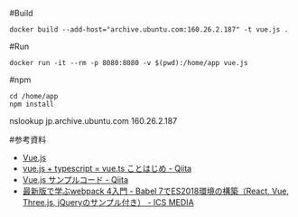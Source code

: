 #Build

    docker build --add-host="archive.ubuntu.com:160.26.2.187" -t vue.js .

#Run

    docker run -it --rm -p 8080:8080 -v $(pwd):/home/app vue.js

#npm

    cd /home/app
    npm install


nslookup jp.archive.ubuntu.com
160.26.2.187

#参考資料
- [Vue.js](https://jp.vuejs.org/)
- [vue.js + typescript = vue.ts ことはじめ - Qiita](https://qiita.com/nrslib/items/be90cc19fa3122266fd7)
- [Vue.js サンプルコード - Qiita](https://qiita.com/yamazaki3104/items/c793d77a19f104c2a63e)
- [最新版で学ぶwebpack 4入門 - Babel 7でES2018環境の構築（React, Vue, Three.js, jQueryのサンプル付き） - ICS MEDIA](https://ics.media/entry/16028/)
